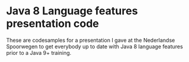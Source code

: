 # Java 8 Language features presentation code
These are codesamples for a presentation I gave at the Nederlandse Spoorwegen
to get everybody up to date with Java 8 language features prior to a Java 9+
training.